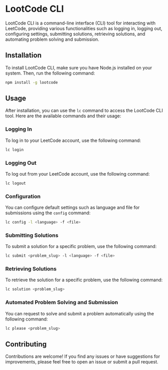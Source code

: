 # LootCode CLI

LootCode CLI is a command-line interface (CLI) tool for interacting with LeetCode, providing various functionalities such as logging in, logging out, configuring settings, submitting solutions, retrieving solutions, and automating problem solving and submission.
## Installation

To install LootCode CLI, make sure you have Node.js installed on your system. Then, run the following command:

```bash
npm install -g lootcode
```


## Usage

After installation, you can use the `lc` command to access the LootCode CLI tool. Here are the available commands and their usage:
### Logging In

To log in to your LeetCode account, use the following command:

```bash
lc login
```


### Logging Out

To log out from your LeetCode account, use the following command:

```bash
lc logout
```


### Configuration

You can configure default settings such as language and file for submissions using the `config` command:

```bash
lc config -l <language> -f <file>
```


### Submitting Solutions

To submit a solution for a specific problem, use the following command:

```bash
lc submit <problem_slug> -l <language> -f <file>
```


### Retrieving Solutions

To retrieve the solution for a specific problem, use the following command:

```bash
lc solution <problem_slug>
```


### Automated Problem Solving and Submission

You can request to solve and submit a problem automatically using the following command:

```bash
lc please <problem_slug>
```


## Contributing

Contributions are welcome! If you find any issues or have suggestions for improvements, please feel free to open an issue or submit a pull request.

